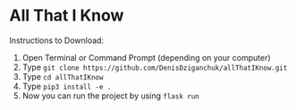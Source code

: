# All That I Know

Instructions to Download:

1. Open Terminal or Command Prompt (depending on your computer)
2. Type ```git clone https://github.com/DenisDziganchuk/allThatIKnow.git```
3. Type ```cd allThatIKnow```
4. Type ```pip3 install -e .```
5. Now you can run the project by using ```flask run```
